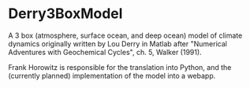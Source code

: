 Derry3BoxModel
==============

A 3 box (atmosphere, surface ocean, and deep ocean) model of climate dynamics originally written by Lou Derry in Matlab after "Numerical Adventures with Geochemical Cycles", ch. 5, Walker (1991).

Frank Horowitz is responsible for the translation into Python, and the (currently planned) implementation of the model into a webapp.

